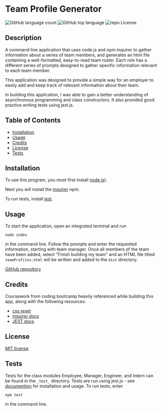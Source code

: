 # Team Profile Generator

![GitHub language count](https://img.shields.io/github/languages/count/rbkeyes/team-profile-generator?color=magenta)
![GitHub top language](https://img.shields.io/github/languages/top/rbkeyes/team-profile-generator)
![repo License](https://img.shields.io/github/license/rbkeyes/team-profile-generator?color=purple)


## Description

A command line application that uses node.js and npm inquirer to gather information about a series of team members, and generates an html file containing a well-formatted, easy-to-read team roster. Each role has a different series of prompts designed to gather specific information relevant to each team member.

This application was designed to provide a simple way for an employer to easily add and keep track of relevant information about their team. 

In building this application, I was able to gain a better understanding of asynchronous programming and class constructors. It also provided good practice writing tests using jest.js. 


## Table of Contents

- [Installation](#installation)
- [Usage](#usage)
- [Credits](#credits)
- [License](#license)
- [Tests](#tests)


## Installation

To use this program, you must first install [node.js](https://nodejs.org/en/)).

Next you will install the [inquirer](https://www.npmjs.com/package/inquirer) npm. 

To run tests, install [jest](https://jestjs.io/docs/getting-started).


## Usage

To start the application, open an integrated terminal and run 
```
node index
```
in the command line. Follow the prompts and enter the requested information, starting with team manager. Once all members of the team have been added, select "Finish building my team" and an HTML file titled ```teamProfiles.html``` will be written and added to the ```dist``` directory. 

[GitHub repository](https://github.com/rbkeyes/team-profile-generator)


## Credits

Coursework from coding bootcamp heavily referenced while building this app, along with the following resources:

- [css reset](https://piccalil.li/blog/a-modern-css-reset/)
- [inquirer docs](https://www.npmjs.com/package/inquirer/v/8.2.4)
- [JEST docs](https://jestjs.io/docs/getting-started)


## License

[MIT license](./LICENSE)



## Tests

Tests for the class modules Employee, Manager, Engineer, and Intern can be found in the ```_test_``` directory. Tests are run using jest.js - see [documention](https://jestjs.io/) for installation and usage. To run tests, enter 
```
npm test
``` 
in the command line.